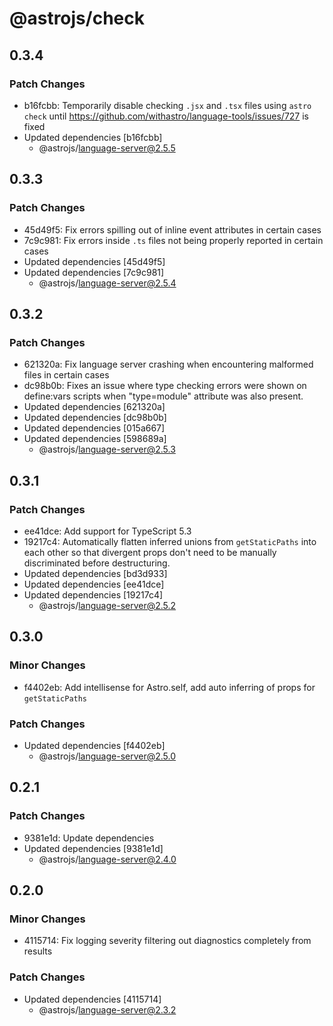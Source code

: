 # @astrojs/check

## 0.3.4

### Patch Changes

- b16fcbb: Temporarily disable checking `.jsx` and `.tsx` files using `astro check` until https://github.com/withastro/language-tools/issues/727 is fixed
- Updated dependencies [b16fcbb]
  - @astrojs/language-server@2.5.5

## 0.3.3

### Patch Changes

- 45d49f5: Fix errors spilling out of inline event attributes in certain cases
- 7c9c981: Fix errors inside `.ts` files not being properly reported in certain cases
- Updated dependencies [45d49f5]
- Updated dependencies [7c9c981]
  - @astrojs/language-server@2.5.4

## 0.3.2

### Patch Changes

- 621320a: Fix language server crashing when encountering malformed files in certain cases
- dc98b0b: Fixes an issue where type checking errors were shown on define:vars scripts when "type=module" attribute was also present.
- Updated dependencies [621320a]
- Updated dependencies [dc98b0b]
- Updated dependencies [015a667]
- Updated dependencies [598689a]
  - @astrojs/language-server@2.5.3

## 0.3.1

### Patch Changes

- ee41dce: Add support for TypeScript 5.3
- 19217c4: Automatically flatten inferred unions from `getStaticPaths` into each other so that divergent props don't need to be manually discriminated before destructuring.
- Updated dependencies [bd3d933]
- Updated dependencies [ee41dce]
- Updated dependencies [19217c4]
  - @astrojs/language-server@2.5.2

## 0.3.0

### Minor Changes

- f4402eb: Add intellisense for Astro.self, add auto inferring of props for `getStaticPaths`

### Patch Changes

- Updated dependencies [f4402eb]
  - @astrojs/language-server@2.5.0

## 0.2.1

### Patch Changes

- 9381e1d: Update dependencies
- Updated dependencies [9381e1d]
  - @astrojs/language-server@2.4.0

## 0.2.0

### Minor Changes

- 4115714: Fix logging severity filtering out diagnostics completely from results

### Patch Changes

- Updated dependencies [4115714]
  - @astrojs/language-server@2.3.2
